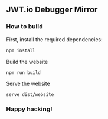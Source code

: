 ## JWT.io Debugger Mirror

### How to build

First, install the required dependencies:

```sh
npm install
```

Build the website
```
npm run build
```

Serve the website
```
serve dist/website
```

### Happy hacking!

